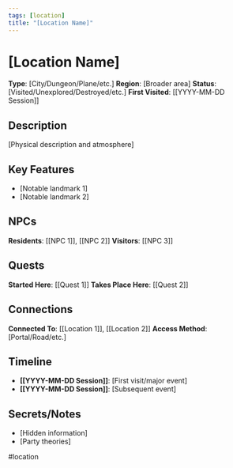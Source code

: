 ```yaml
---
tags: [location]
title: "[Location Name]"
---
```


# [Location Name]

**Type**: [City/Dungeon/Plane/etc.]
**Region**: [Broader area]
**Status**: [Visited/Unexplored/Destroyed/etc.]
**First Visited**: [[YYYY-MM-DD Session]]

## Description

[Physical description and atmosphere]

## Key Features

- [Notable landmark 1]
- [Notable landmark 2]

## NPCs

**Residents**: [[NPC 1]], [[NPC 2]]
**Visitors**: [[NPC 3]]

## Quests

**Started Here**: [[Quest 1]]
**Takes Place Here**: [[Quest 2]]

## Connections

**Connected To**: [[Location 1]], [[Location 2]]
**Access Method**: [Portal/Road/etc.]

## Timeline

- **[[YYYY-MM-DD Session]]**: [First visit/major event]
- **[[YYYY-MM-DD Session]]**: [Subsequent event]

## Secrets/Notes

- [Hidden information]
- [Party theories]

#location
